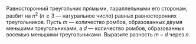 Равносторонний треугольник прямыми, параллельными его сторонам, разбит на $n^2$ ($n \ge 3$ — натуральное число) равных равносторонних треугольников. Пусть $m$ — количество ромбов, образованных двумя меньшими треугольниками, а $d$ — количество ромбов, образованных восемью меньшими треугольниками. Выразите разность $m-d$ через $n$.